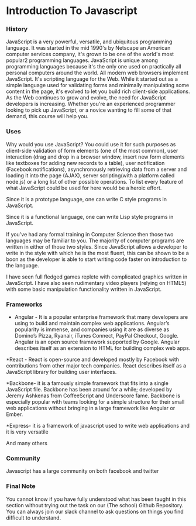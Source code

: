 # Introduction To Javascript

### History

JavaScript is a very powerful, versatile, and ubiquitous programming language. It was started in the mid 1990's by Netscape an American computer services company, it's grown to be one of the world's most popular2 programming languages.
JavaScript is unique among programming languages because it's the only one used on practically all personal computers around the world. All modern web browsers implement JavaScript. It's scripting language for the Web.
While it started out as a simple language used for validating forms and minimally
manipulating some content in the page, it's evolved to let you build rich client-side
applications. As the Web continues to grow and evolve, the need for JavaScript developers is increasing.
Whether you're an experienced programmer looking to pick up JavaScript, or a novice wanting to fill some of that demand, this course will help you.

### Uses

Why would you use JavaScript? You could use it for such purposes as client-side validation of form elements (one of the most common), user interaction (drag and drop in a browser window, insert new form elements like textboxes for adding new records to a table), user notification (Facebook notifications), asynchronously retrieving data from a server and loading it into the page (AJAX), server scripting(with a platform called node.js) or a long list of other possible operations. To list every feature of what JavaScript could be used for here would be a heroic effort.

Since it is a prototype language, one can write C style programs in JavaScript.

Since it is a functional language, one can write Lisp style programs in JavaScript.

If you've had any formal training in Computer Science then those two languages may be familiar to you. The majority of computer programs are written in either of those two styles. Since JavaScript allows a developer to write in the style with which he is the most fluent, this can be shown to be a boon as the developer is able to start writing code faster on introduction to the language.

I have seen full fledged games replete with complicated graphics written in JavaScript. I have also seen rudimentary video players (relying on HTML5) with some basic manipulation functionality written in JavaScript.


### Frameworks
* Angular - It is a popular enterprise framework that many developers are using to build and maintain complex web applications. Angular’s popularity is immense, and companies using it are as diverse as Domino’s Pizza, Ryanair, iTunes Connect, PayPal Checkout, Google. Angular is an open source framework supported by Google. Angular describes itself as an extension to HTML for building complex web apps.

*React -  React is open-source and developed mostly by Facebook with contributions from other major tech companies. React describes itself as a JavaScript library for building user interfaces.

*Backbone- it is a famously simple framework that fits into a single JavaScript file. Backbone has been around for a while; developed by Jeremy Ashkenas from CoffeeScript and Underscore fame. Backbone is especially popular with teams looking for a simple structure for their small web applications without bringing in a large framework like Angular or Ember.

*Express- it is a framework of javascript used to write web applications and it is very versatile

And many others

### Community

Javascript has a large community on both facebook and twitter



### Final Note

You cannot know if you have fully understood what has been taught in this section without trying out the task on our (The school) Github Repository. You can always join our slack channel to ask questions on things you find difficult to understand.
